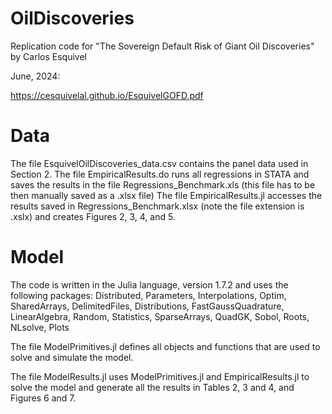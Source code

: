 # OilDiscoveries

Replication code for "The Sovereign Default Risk of Giant Oil Discoveries" by Carlos Esquivel

June, 2024:

https://cesquivelal.github.io/EsquivelGOFD.pdf

# Data

The file EsquivelOilDiscoveries_data.csv contains the panel data used in Section 2.
The file EmpiricalResults.do runs all regressions in STATA and saves the results in the file Regressions_Benchmark.xls (this file has to be then manually saved as a .xlsx file)
The file EmpiricalResults.jl accesses the results saved in Regressions_Benchmark.xlsx (note the file extension is .xslx) and creates Figures 2, 3, 4, and 5.

# Model

The code is written in the Julia language, version 1.7.2 and uses the following packages:
      Distributed, Parameters, Interpolations, Optim, SharedArrays, DelimitedFiles,
      Distributions, FastGaussQuadrature, LinearAlgebra, Random, Statistics,
      SparseArrays, QuadGK, Sobol, Roots, NLsolve, Plots

The file ModelPrimitives.jl defines all objects and functions that are used to solve and simulate the model.

The file ModelResults.jl uses ModelPrimitives.jl and EmpiricalResults.jl to solve the model and generate all the results in Tables 2, 3 and 4, and Figures 6 and 7.
